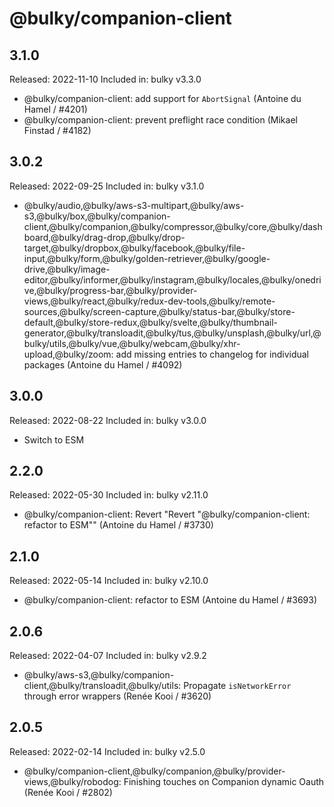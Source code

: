 # @bulky/companion-client

## 3.1.0

Released: 2022-11-10
Included in: bulky v3.3.0

- @bulky/companion-client: add support for `AbortSignal` (Antoine du Hamel / #4201)
- @bulky/companion-client: prevent preflight race condition (Mikael Finstad / #4182)

## 3.0.2

Released: 2022-09-25
Included in: bulky v3.1.0

- @bulky/audio,@bulky/aws-s3-multipart,@bulky/aws-s3,@bulky/box,@bulky/companion-client,@bulky/companion,@bulky/compressor,@bulky/core,@bulky/dashboard,@bulky/drag-drop,@bulky/drop-target,@bulky/dropbox,@bulky/facebook,@bulky/file-input,@bulky/form,@bulky/golden-retriever,@bulky/google-drive,@bulky/image-editor,@bulky/informer,@bulky/instagram,@bulky/locales,@bulky/onedrive,@bulky/progress-bar,@bulky/provider-views,@bulky/react,@bulky/redux-dev-tools,@bulky/remote-sources,@bulky/screen-capture,@bulky/status-bar,@bulky/store-default,@bulky/store-redux,@bulky/svelte,@bulky/thumbnail-generator,@bulky/transloadit,@bulky/tus,@bulky/unsplash,@bulky/url,@bulky/utils,@bulky/vue,@bulky/webcam,@bulky/xhr-upload,@bulky/zoom: add missing entries to changelog for individual packages (Antoine du Hamel / #4092)

## 3.0.0

Released: 2022-08-22
Included in: bulky v3.0.0

- Switch to ESM

## 2.2.0

Released: 2022-05-30
Included in: bulky v2.11.0

- @bulky/companion-client: Revert "Revert "@bulky/companion-client: refactor to ESM"" (Antoine du Hamel / #3730)

## 2.1.0

Released: 2022-05-14
Included in: bulky v2.10.0

- @bulky/companion-client: refactor to ESM (Antoine du Hamel / #3693)

## 2.0.6

Released: 2022-04-07
Included in: bulky v2.9.2

- @bulky/aws-s3,@bulky/companion-client,@bulky/transloadit,@bulky/utils: Propagate `isNetworkError` through error wrappers (Renée Kooi / #3620)

## 2.0.5

Released: 2022-02-14
Included in: bulky v2.5.0

- @bulky/companion-client,@bulky/companion,@bulky/provider-views,@bulky/robodog: Finishing touches on Companion dynamic Oauth (Renée Kooi / #2802)
